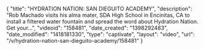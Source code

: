 {
    "title": "HYDRATION NATION: SAN DIEGUITO ACADEMY",
    "description": "Rob Machado visits his alma mater, SDA High School in Encinitas, CA to install a filtered water fountain and spread the word about Hydration Nation. Get your...",
    "videoid": "158481",
    "date_created": "1398292483",
    "date_modified": "1418181330",
    "type": "captivate",
    "layout": "video",
    "url": "\/v\/hydration-nation-san-dieguito-academy\/158481"
}